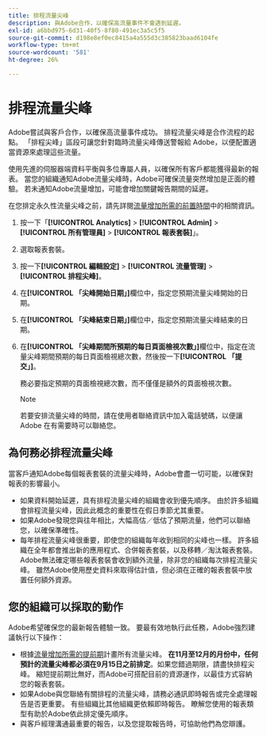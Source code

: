 ```yaml
---
title: 排程流量尖峰
description: 與Adobe合作，以確保高流量事件不會遇到延遲。
exl-id: a6bbd975-6d31-40f5-8f80-491ec3a5c5f5
source-git-commit: d198e8ef0ec8415a4a555d3c385823baad6104fe
workflow-type: tm+mt
source-wordcount: '581'
ht-degree: 26%

---
```


# 排程流量尖峰

Adobe嘗試與客戶合作，以確保高流量事件成功。 排程流量尖峰是合作流程的起點。 「排程尖峰」區段可讓您針對臨時流量尖峰傳送警報給 Adobe，以便配置適當資源來處理這些流量。

使用先進的伺服器端資料平衡與多位專屬人員，以確保所有客戶都能獲得最新的報表。 當您的組織通知Adobe流量尖峰時，Adobe可確保流量突然增加是正面的體驗。 若未通知Adobe流量增加，可能會增加關鍵報告期間的延遲。

在您排定永久性流量尖峰之前，請先詳閱[流量增加所需的前置時間](/help/admin/c-traffic-management/traffic-lead-time.md)中的相關資訊。

1. 按一下「**[!UICONTROL Analytics]** > **[!UICONTROL Admin]** > **[!UICONTROL 所有管理員]** > **[!UICONTROL 報表套裝]**」。
1. 選取報表套裝。
1. 按一下&#x200B;**[!UICONTROL 編輯設定]** > **[!UICONTROL 流量管理]** > **[!UICONTROL 排程尖峰]**。
1.  在&#x200B;**[!UICONTROL 「尖峰開始日期」]**&#x200B;欄位中，指定您預期流量尖峰開始的日期。
1. 在&#x200B;**[!UICONTROL 「尖峰結束日期」]**&#x200B;欄位中，指定您預期流量尖峰結束的日期。
1. 在&#x200B;**[!UICONTROL 「尖峰期間所預期的每日頁面檢視次數」]**&#x200B;欄位中，指定在流量尖峰期間預期的每日頁面檢視總次數，然後按一下&#x200B;**[!UICONTROL 「提交」]**。

   務必要指定預期的頁面檢視總次數，而不僅僅是額外的頁面檢視次數。

   >[!NOTE]
   >
   >若要安排流量尖峰的時間，請在使用者聯絡資訊中加入電話號碼，以便讓 Adobe 在有需要時可以聯絡您。

## 為何務必排程流量尖峰

當客戶通知Adobe每個報表套裝的流量尖峰時，Adobe會盡一切可能，以確保對報表的影響最小。

* 如果資料開始延遲，具有排程流量尖峰的組織會收到優先順序。 由於許多組織會排程流量尖峰，因此此概念的重要性在假日季節尤其重要。
* 如果Adobe發現您與往年相比，大幅高估／低估了預期流量，他們可以聯絡您，以確保準確性。
* 每年排程流量尖峰很重要，即使您的組織每年收到相同的尖峰也一樣。 許多組織在全年都會推出新的應用程式、合併報表套裝，以及移轉／淘汰報表套裝。 Adobe無法確定哪些報表套裝會收到額外流量，除非您的組織每次排程流量尖峰。 雖然Adobe使用歷史資料來取得估計值，但必須在正確的報表套裝中放置任何額外資源。

## 您的組織可以採取的動作

Adobe希望確保您的最新報告體驗一致。 要最有效地執行此任務，Adobe強烈建議執行以下操作：

* 根據[流量增加所需的提前期](traffic-lead-time.md)計畫所有流量尖峰。 **在11月至12月的月份中，任何預計的流量尖峰都必須在9月15日之前排定**。如果您錯過期限，請盡快排程尖峰。 縮短提前期比無好，而Adobe可搭配目前的資源運作，以最佳方式容納您的報表套裝。
* 如果Adobe與您聯絡有關排程的流量尖峰，請務必通訊即時報告或完全處理報告是否更重要。 有些組織比其他組織更依賴即時報告。 瞭解您使用的報表類型有助於Adobe依此排定優先順序。
* 與客戶經理溝通最重要的報告，以及您提取報告時，可協助他們為您辯護。

